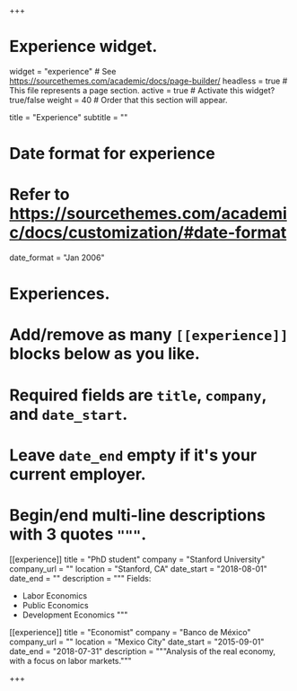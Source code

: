 +++
# Experience widget.
widget = "experience"  # See https://sourcethemes.com/academic/docs/page-builder/
headless = true  # This file represents a page section.
active = true  # Activate this widget? true/false
weight = 40  # Order that this section will appear.

title = "Experience"
subtitle = ""

# Date format for experience
#   Refer to https://sourcethemes.com/academic/docs/customization/#date-format
date_format = "Jan 2006"

# Experiences.
#   Add/remove as many `[[experience]]` blocks below as you like.
#   Required fields are `title`, `company`, and `date_start`.
#   Leave `date_end` empty if it's your current employer.
#   Begin/end multi-line descriptions with 3 quotes `"""`.
[[experience]]
  title = "PhD student"
  company = "Stanford University"
  company_url = ""
  location = "Stanford, CA"
  date_start = "2018-08-01"
  date_end = ""
  description = """
  Fields:
  
  * Labor Economics
  * Public Economics
  * Development Economics
  """

[[experience]]
  title = "Economist"
  company = "Banco de México"
  company_url = ""
  location = "Mexico City"
  date_start = "2015-09-01"
  date_end = "2018-07-31"
  description = """Analysis of the real economy, with a focus on labor markets."""

+++
